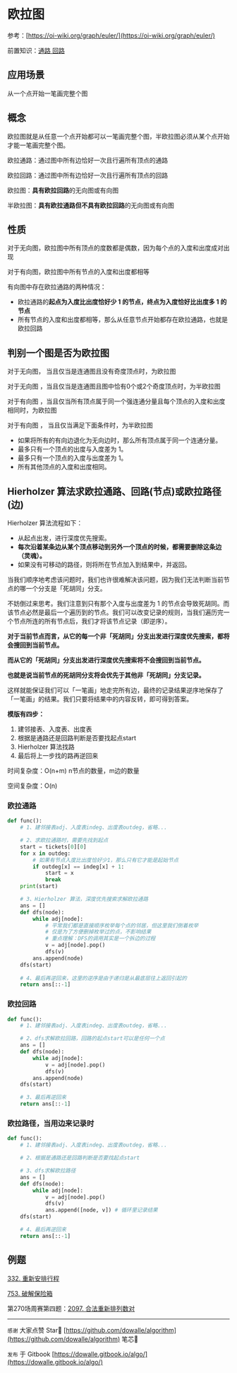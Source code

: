 # 欧拉图

参考：[https://oi-wiki.org/graph/euler/](https://oi-wiki.org/graph/euler/)

前置知识：[通路 回路](https://blog.csdn.net/qq_21774161/article/details/103063860)

## 应用场景

从一个点开始一笔画完整个图

## 概念

欧拉图就是从任意一个点开始都可以一笔画完整个图，半欧拉图必须从某个点开始才能一笔画完整个图。

欧拉通路：通过图中所有边恰好一次且行遍所有顶点的通路

欧拉回路：通过图中所有边恰好一次且行遍所有顶点的回路

欧拉图：**具有欧拉回路**的无向图或有向图

半欧拉图：**具有欧拉通路但不具有欧拉回路**的无向图或有向图

## 性质

对于无向图，欧拉图中所有顶点的度数都是偶数，因为每个点的入度和出度成对出现

对于有向图，欧拉图中所有节点的入度和出度都相等

有向图中存在欧拉通路的两种情况：

- 欧拉通路的**起点为入度比出度恰好少 1 的节点，终点为入度恰好比出度多 1 的节点**
- 所有节点的入度和出度都相等，那么从任意节点开始都存在欧拉通路，也就是欧拉回路

## 判别一个图是否为欧拉图

对于无向图， 当且仅当是连通图且没有奇度顶点时，为欧拉图

对于无向图 ，当且仅当是连通图且图中恰有0个或2个奇度顶点时，为半欧拉图

对于有向图 ，当且仅当所有顶点属于同一个强连通分量且每个顶点的入度和出度相同时，为欧拉图

对于有向图 ， 当且仅当满足下面条件时，为半欧拉图

- 如果将所有的有向边退化为无向边时，那么所有顶点属于同一个连通分量。
- 最多只有一个顶点的出度与入度差为 1。
- 最多只有一个顶点的入度与出度差为 1。
- 所有其他顶点的入度和出度相同。

## Hierholzer 算法求欧拉通路、回路(节点)或欧拉路径(边)

Hierholzer 算法流程如下：

- 从起点出发，进行深度优先搜索。
- **每次沿着某条边从某个顶点移动到另外一个顶点的时候，都需要删除这条边（灵魂）。**
- 如果没有可移动的路径，则将所在节点加入到结果中，并返回。

当我们顺序地考虑该问题时，我们也许很难解决该问题，因为我们无法判断当前节点的哪一个分支是「死胡同」分支。

不妨倒过来思考。我们注意到只有那个入度与出度差为 1 的节点会导致死胡同。而该节点必然是最后一个遍历到的节点。我们可以改变记录的规则，当我们遍历完一个节点所连的所有节点后，我们才将该节点记录（即逆序）。

**对于当前节点而言，从它的每一个非「死胡同」分支出发进行深度优先搜索，都将会搜回到当前节点。**

**而从它的「死胡同」分支出发进行深度优先搜索将不会搜回到当前节点。**

**也就是说当前节点的死胡同分支将会优先于其他非「死胡同」分支记录。**

这样就能保证我们可以「一笔画」地走完所有边，最终的记录结果逆序地保存了「一笔画」的结果。我们只要将结果中的内容反转，即可得到答案。

**模版有四步：**

1. 建邻接表、入度表、出度表
2. 根据是通路还是回路判断是否要找起点start
3. Hierholzer 算法找路
4. 最后将上一步找的路再逆回来

时间复杂度：O(n+m) n节点的数量，m边的数量

空间复杂度：O(n)

### 欧拉通路

```python
def func():
    # 1、建邻接表adj、入度表indeg、出度表outdeg，省略...

    # 2、求欧拉通路时，需要先找到起点
    start = tickets[0][0]
    for x in outdeg:
        # 如果有节点入度比出度恰好少1，那么只有它才能是起始节点
        if outdeg[x] == indeg[x] + 1:
            start = x
            break
    print(start)

    # 3、Hierholzer 算法，深度优先搜索求解欧拉通路
    ans = []
    def dfs(node):
        while adj[node]:
            # 平常我们都是直接顺序枚举每个点的邻居，但这里我们倒着枚举
            # 仅是为了方便删掉枚举过的点，不影响结果
            # 重点理解：DFS的调用其实是一个拆边的过程
            v = adj[node].pop()
            dfs(v)
        ans.append(node)
    dfs(start)
    
    # 4、最后再逆回来，这里的逆序是由于递归是从最底层往上返回引起的
    return ans[::-1]
```

### 欧拉回路

```python
def func():
    # 1、建邻接表adj、入度表indeg、出度表outdeg，省略...

    # 2、dfs求解欧拉回路，回路的起点start可以是任何一个点
    ans = []
    def dfs(node):
        while adj[node]:
            v = adj[node].pop()
            dfs(v)
        ans.append(node)
    dfs(start)

    # 3、最后再逆回来
    return ans[::-1]
```

### 欧拉路径，当用边来记录时

```python
def func():
    # 1、建邻接表adj、入度表indeg、出度表outdeg，省略...

    # 2、根据是通路还是回路判断是否要找起点start

    # 3、dfs求解欧拉路径
    ans = []
    def dfs(node):
        while adj[node]:
            v = adj[node].pop()
            dfs(v)
            ans.append([node, v]) # 循环里记录结果
    dfs(start)

    # 4、最后再逆回来
    return ans[::-1]
```



## 例题

[332. 重新安排行程](https://leetcode-cn.com/problems/reconstruct-itinerary/)

[753. 破解保险箱](https://leetcode-cn.com/problems/cracking-the-safe/)

第270场周赛第四题：[2097. 合法重新排列数对](https://leetcode-cn.com/problems/valid-arrangement-of-pairs/)




---

`感谢`  大家点赞 Star🌟 [https://github.com/dowalle/algorithm](https://github.com/dowalle/algorithm) 笔芯🤞

`发布`  于 Gitbook [https://dowalle.gitbook.io/algo/](https://dowalle.gitbook.io/algo/)

